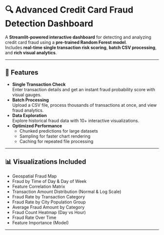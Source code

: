 # 🔍 Advanced Credit Card Fraud Detection Dashboard

A **Streamlit-powered interactive dashboard** for detecting and analyzing credit card fraud using a **pre-trained Random Forest model**.  
Includes **real-time single transaction risk scoring**, **batch CSV processing**, and **rich visual analytics**.

---

## 🚀 Features
- **Single Transaction Check**  
  Enter transaction details and get an instant fraud probability score with visual gauges.
- **Batch Processing**  
  Upload a CSV file, process thousands of transactions at once, and view fraud analytics.
- **Data Exploration**  
  Explore historical fraud data with 10+ interactive visualizations.
- **Optimized Performance**  
  - Chunked predictions for large datasets  
  - Sampling for faster chart rendering  
  - Caching for repeated file processing

---

## 📊 Visualizations Included
- Geospatial Fraud Map
- Fraud by Time of Day & Day of Week
- Feature Correlation Matrix
- Transaction Amount Distribution (Normal & Log Scale)
- Fraud Rate by Transaction Category
- Fraud Rate by City Population Group
- Average Fraud Amount by Category
- Fraud Count Heatmap (Day vs Hour)
- Fraud Rate Over Time
- Feature Importance (Model)

---



